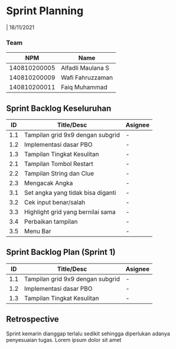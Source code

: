 # Sprint Planning 
| 18/11/2021

### Team
| NPM           | Name              |
| ------------- |-------------------|
| 140810200005  | Alfadli Maulana S |
| 140810200009  | Wafi Fahruzzaman  |
| 140810200011  | Faiq Muhammad     |

## Sprint Backlog Keseluruhan 
| ID  | Title/Desc | Asignee | 
| --- | ---------- | ------- | 
| 1.1 | Tampilan grid 9x9 dengan subgrid | - | 
| 1.2 | Implementasi dasar PBO | - | 
| 1.3 | Tampilan Tingkat Kesulitan | - |
| 2.1 | Tampilan Tombol Restart | - |
| 2.2 | Tampilan String dan Clue | - |
| 2.3 | Mengacak Angka | - |
| 3.1 | Set angka yang tidak bisa diganti | - |
| 3.2 | Cek input benar/salah | - |
| 3.3 | Highlight grid yang bernilai sama | - |
| 3.4 | Perbaikan tampilan | - |
| 3.5 | Menu Bar | - |

## Sprint Backlog Plan (Sprint 1)
| ID  | Title/Desc | Asignee | 
| --- | ---------- | ------- | 
| 1.1 | Tampilan grid 9x9 dengan subgrid | - | 
| 1.2 | Implementasi dasar PBO | - | 
| 1.3 | Tampilan Tingkat Kesulitan | - |

## Retrospective 

Sprint kemarin dianggap terlalu sedikit sehingga diperlukan adanya penyesuaian tugas. Lorem ipsum dolor sit amet